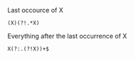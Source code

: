 Last occource of X

```
(X)(?!.*X)
```

Everything after the last occurrence of X

```
X(?:.(?!X))+$
```
